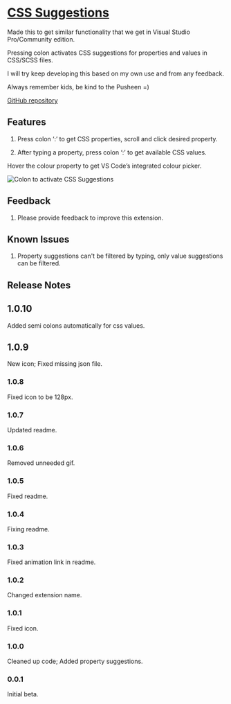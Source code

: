 # [CSS Suggestions](https://marketplace.visualstudio.com/items?itemName=kungfoowiz.cssSuggestions#overview)

Made this to get similar functionality that we get in Visual Studio Pro/Community edition.

Pressing colon activates CSS suggestions for properties and values in CSS/SCSS files.

I will try keep developing this based on my own use and from any feedback.

Always remember kids, be kind to the Pusheen =)

[GitHub repository](https://github.com/Kungfoowiz/cssSuggestionsVSCode)

## Features

1. Press colon ‘:’ to get CSS properties, scroll and click desired property.

2. After typing a property, press colon ‘:’ to get available CSS values.

Hover the colour property to get VS Code’s integrated colour picker.

![Colon to activate CSS Suggestions](https://media.giphy.com/media/9MIzfSvcOzs0sAuHDg/giphy.gif)

<!-- Describe specific features of your extension including screenshots of your extension in action. Image paths are relative to this README file.

For example if there is an image subfolder under your extension project workspace: 

\!\[feature X\]\(images/feature-x.png\)

 > Tip: Many popular extensions utilize animations. This is an excellent way to show off your extension! We recommend short, focused animations that are easy to follow.

## Requirements

If you have any requirements or dependencies, add a section describing those and how to install and configure them.

## Extension Settings

Include if your extension adds any VS Code settings through the `contributes.configuration` extension point.

For example:

This extension contributes the following settings:

* `myExtension.enable`: enable/disable this extension
* `myExtension.thing`: set to `blah` to do something

-->

## Feedback

1. Please provide feedback to improve this extension.

## Known Issues

1. Property suggestions can't be filtered by typing, only value suggestions can be filtered.

## Release Notes

## 1.0.10

Added semi colons automatically for css values.

## 1.0.9

New icon; Fixed missing json file.

### 1.0.8

Fixed icon to be 128px.

### 1.0.7

Updated readme.

### 1.0.6

Removed unneeded gif.

### 1.0.5

Fixed readme.

### 1.0.4

Fixing readme.

### 1.0.3

Fixed animation link in readme.

### 1.0.2

Changed extension name.

### 1.0.1

Fixed icon.

### 1.0.0

Cleaned up code; Added property suggestions.

### 0.0.1

Initial beta.

<!-- -----------------------------------------------------------------------------------------------------------

## Working with Markdown

**Note:** You can author your README using Visual Studio Code.  Here are some useful editor keyboard shortcuts:

* Split the editor (`Cmd+\` on macOS or `Ctrl+\` on Windows and Linux)
* Toggle preview (`Shift+CMD+V` on macOS or `Shift+Ctrl+V` on Windows and Linux)
* Press `Ctrl+Space` (Windows, Linux) or `Cmd+Space` (macOS) to see a list of Markdown snippets

### For more information

* [Visual Studio Code's Markdown Support](http://code.visualstudio.com/docs/languages/markdown)
* [Markdown Syntax Reference](https://help.github.com/articles/markdown-basics/)

**Enjoy!** -->
